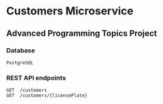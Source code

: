# Customers Microservice
## Advanced Programming Topics Project
### Database
    PostgreSQL

### REST API endpoints
    GET  /customers
    GET  /customers/{licensePlate}


